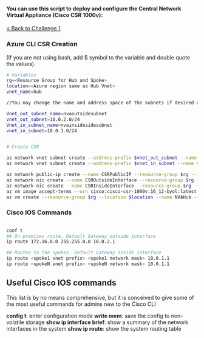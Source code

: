 #### You can use this script to deploy and configure the Central Network Virtual Appliance (Cisco CSR 1000v):

[< Back to Challenge 1](../Challenge-01.md) 

### Azure CLI CSR Creation

(If you are not using bash, add $ symbol to the variable and double quote the values).

```bash
# Variables
rg=<Resource Group for Hub and Spoke>
location=<Azure region same as Hub Vnet>
vnet_name=hub

//You may change the name and address space of the subnets if desired or required. 

Vnet_out_subnet_name=nvaoutsidesubnet
vnet_out_subnet=10.0.2.0/24
Vnet_in_subnet_name=nvainsidesidesubnet
vnet_in_subnet=10.0.1.0/24


# Create CSR

az network vnet subnet create --address-prefix $vnet_out_subnet --name $Vnet_out_subnet_name --resource-group $rg --vnet-name $vnet_name
az network vnet subnet create --address-prefix $vnet_in_subnet --name $Vnet_in_subnet_name --resource-group $rg --vnet-name $vnet_name

az network public-ip create --name CSRPublicIP --resource-group $rg --idle-timeout 30 --allocation-method Static
az network nic create --name CSROutsideInterface --resource-group $rg --subnet $Vnet_out_subnet_name --vnet $vnet_name --public-ip-address CSRPublicIP --ip-forwarding true
az network nic create --name CSRInsideInterface --resource-group $rg --subnet $Vnet_in_subnet_name --vnet $vnet_name --ip-forwarding true
az vm image accept-terms --urn cisco:cisco-csr-1000v:16_12-byol:latest
az vm create --resource-group $rg --location $location --name NVAHub --size Standard_D2_v2 --nics CSROutsideInterface CSRInsideInterface  --image cisco:cisco-csr-1000v:16_12-byol:latest --admin-username azureuser --admin-password Msft123Msft123 --no-wait

```


### Cisco IOS Commands

```bash

conf t
## On premises route. Default Gateway outside interface
ip route 172.16.0.0 255.255.0.0 10.0.2.1

## Routes to the spokes. Default Gateway inside interface
ip route <spoke1 vnet prefix> <spoke1 network mask> 10.0.1.1
ip route <spokeN vnet prefix> <spokeN network mask> 10.0.1.1

```

## Useful Cisco IOS commands

This list is by no means comprehensive, but it is conceived to give some of the most useful commands for admins new to the Cisco CLI

**config t**: enter configuration mode
**write mem**: save the config to non-volatile storage
**show ip interface brief**: show a summary of the network interfaces in the system
**show ip route**: show the system routing table
